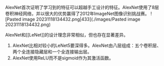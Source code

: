AlexNet首次证明了学习到的特征可以超越手工设计的特征。AlexNet使用了8层卷积神经网络，并以很大的优势赢得了2012年ImageNet图像识别挑战赛。
![Pasted image 20231118134432.png|433](./images/Pasted image 20231118134432.png)

AlexNet和[[LeNet]]的设计理念非常相似，但也存在显著差异。
1. AlexNet比相对较小的LeNet5要深得多。AlexNet由八层组成：五个卷积层、两个全连接隐藏层和一个全连接输出层。
2. AlexNet使用ReLU而不是sigmoid作为其激活函数。